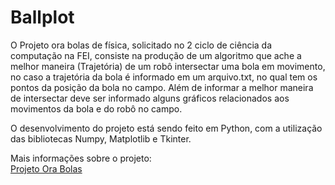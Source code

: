 # Ballplot
O Projeto ora bolas de física, solicitado no 2 ciclo de ciência da computação na FEI, consiste na produção de um algoritmo que ache a melhor maneira (Trajetória) de um robô intersectar uma bola em movimento, no caso a trajetória da bola é informado em um arquivo.txt, no qual tem os pontos da posição da bola no campo.  Além de informar a melhor maneira de intersectar deve ser informado alguns gráficos relacionados aos movimentos da bola e do robô no campo. 

O desenvolvimento do projeto está sendo feito em Python, com a utilização das bibliotecas Numpy, Matplotlib e Tkinter. 

Mais informações sobre o projeto:  
<a href="https://www.canva.com/design/DAFMO3Zbqu4/a1SYDkIQs_wak3avD8ELow/edit?utm_content=DAFMO3Zbqu4&utm_campaign=designshare&utm_medium=link2&utm_source=sharebutton"> Projeto Ora Bolas </a>
